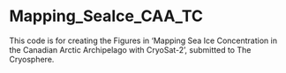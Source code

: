 # Mapping_SeaIce_CAA_TC
This code is for creating the Figures in ‘Mapping Sea Ice Concentration in the Canadian Arctic Archipelago with CryoSat-2’, submitted to The Cryosphere.
